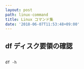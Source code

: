 ```yaml
---
layout: post
path: linux-command
title: Linux コマンド集
date: '2018-06-07T11:53:48+09:00'
---
```

## df ディスク要領の確認

```

df -h

```

